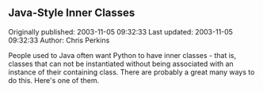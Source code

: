 ## Java-Style Inner Classes

Originally published: 2003-11-05 09:32:33
Last updated: 2003-11-05 09:32:33
Author: Chris Perkins

People used to Java often want Python to have inner classes - that is, classes that can not be instantiated without being associated with an instance of their containing class. There are probably a great many ways to do this. Here's one of them.